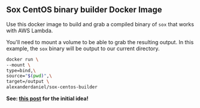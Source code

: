 ## Sox CentOS binary builder Docker Image
Use this docker image to build and grab a compiled binary of `sox` that works with AWS Lambda.

You'll need to mount a volume to be able to grab the resulting output. In this example, the `sox` binary will be output to our current directory.
```bash
docker run \
--mount \
type=bind,\
source="$(pwd)",\
target=/output \
alexanderdaniel/sox-centos-builder
```

**See: [this post](http://marcelog.github.io/articles/static_sox_transcoding_lambda_mp3.html) for the initial idea!**
